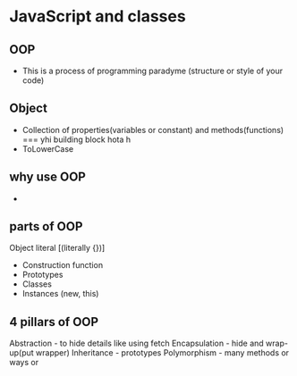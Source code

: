# JavaScript and classes

## OOP
- This is a process of programming paradyme (structure or style of your code)

## Object
- Collection of properties(variables or constant) and methods(functions) === yhi building block hota h
- ToLowerCase

## why use OOP
-

## parts of OOP
Object literal [(literally {})]

- Construction function
- Prototypes
- Classes
- Instances (new, this)

## 4 pillars of OOP

Abstraction - to hide details like using fetch
Encapsulation - hide and wrap-up(put wrapper)
Inheritance - prototypes
Polymorphism -  many methods or ways or  